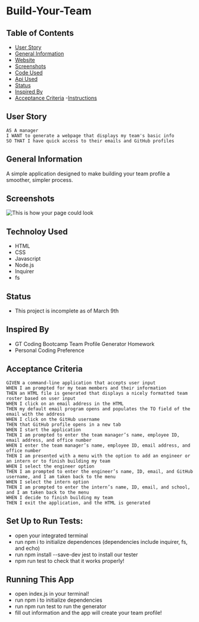 # Build-Your-Team
 
## Table of Contents
- [User Story](#user-story)
- [General Information](#general-information)
- [Website](#website)
- [Screenshots](#screenshots)
- [Code Used](#technology-used)
- [Api Used](#api-used)
- [Status](#status)
- [Inspired By](#inspired-by)
- [Acceptance Criteria](#acceptance-criteria)
-[Instructions](#running-this-app)

## User Story 
```
AS A manager
I WANT to generate a webpage that displays my team's basic info
SO THAT I have quick access to their emails and GitHub profiles
```

## General Information
A simple application designed to make building your team profile a smoother, simpler process.


## Screenshots
![This is how your page could look](./assets/images/Project-One.png)

## Technoloy Used
- HTML
- CSS
- Javascript
- Node.js 
- Inquirer 
- fs


## Status
- This project is incomplete as of March 9th

## Inspired By 
- GT Coding Bootcamp Team Profile Generator Homework
- Personal Coding Preference

## Acceptance Criteria
```
GIVEN a command-line application that accepts user input
WHEN I am prompted for my team members and their information
THEN an HTML file is generated that displays a nicely formatted team roster based on user input
WHEN I click on an email address in the HTML
THEN my default email program opens and populates the TO field of the email with the address
WHEN I click on the GitHub username
THEN that GitHub profile opens in a new tab
WHEN I start the application
THEN I am prompted to enter the team manager’s name, employee ID, email address, and office number
WHEN I enter the team manager’s name, employee ID, email address, and office number
THEN I am presented with a menu with the option to add an engineer or an intern or to finish building my team
WHEN I select the engineer option
THEN I am prompted to enter the engineer’s name, ID, email, and GitHub username, and I am taken back to the menu
WHEN I select the intern option
THEN I am prompted to enter the intern’s name, ID, email, and school, and I am taken back to the menu
WHEN I decide to finish building my team
THEN I exit the application, and the HTML is generated
```

## Set Up to Run Tests:
- open your integrated terminal
- run npm i to initialize dependences (dependencies include inquirer, fs, and echo)
- run npm install --save-dev jest to install our tester
- npm run test to check that it works properly!

## Running This App
- open index.js in your terminal!
- run npm i to initialize dependencies
- run npm run test to run the generator
- fill out information and the app will create your team profile!

